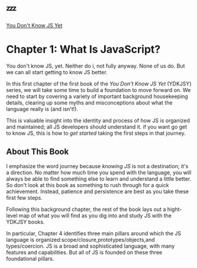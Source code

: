 # :zzz:

[You Don't Know JS Yet](https://github.com/getify/You-Dont-Know-JS/blob/2nd-ed/get-started/ch1.md)

# Chapter 1: What Is JavaScript?

You don't know JS, yet. Neither do i, not fully anyway. None of us do. But we can all start getting to know JS better.

In this first chapter of the first book of the _You Don't Know JS Yet_ (YDKJSY) series, we will take some time to build a foundation to move forward on.
We need to start by covering a variety of important background housekeeping details, clearing up some myths and misconceptions about what the language
really is (and isn't!).

This is valuable insight into the identity and process of how JS is organized and maintained; all JS developers should understand it. if you want go get
to know JS, this is how to _get started_ taking the first steps in that journey.

## About This Book

I emphasize the word journey because _knowing JS_ is not a destination; it's a direction. No matter how much time you spend with the language, you will always
be able to find something else to learn and understand a little better. So don't look at this book as something to rush through for a quick achievement.
Instead, patience and persistence are best as you take these first few steps.

Following this background chapter, the rest of the book lays out a hight-level map of what you will find as you dig into and study JS with the YDKJSY books.

In particular, Chapter 4 identifies three main pillars around which the JS language is organized:scope/closure,prototypes/objects,and types/coercion. JS is a
broad and sophisticated language, with many features and capabilities. But all of JS is founded on these three foundational pillars.
